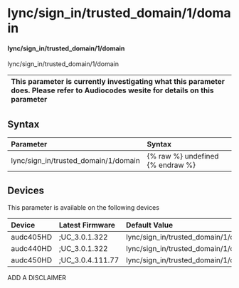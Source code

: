 ﻿---
description: lync/sign_in/trusted_domain/1/domain
search: false
---

# lync/sign_in/trusted_domain/1/domain

#### lync/sign_in/trusted_domain/1/domain

lync/sign_in/trusted_domain/1/domain


| This parameter is currently investigating what this parameter does. Please refer to Audiocodes wesite for details on this parameter | 
| :--- |

## Syntax
| Parameter | Syntax |
| :--- | :--- |
|lync/sign_in/trusted_domain/1/domain | {% raw %} undefined {% endraw %}|

## Devices
This parameter is available on the following devices

| Device | Latest Firmware | Default Value |
|:---|:---|:---|
| audc405HD | ;UC_3.0.1.322 | lync/sign_in/trusted_domain/1/domain=outlook.com 
| audc440HD | ;UC_3.0.1.322 | lync/sign_in/trusted_domain/1/domain=outlook.com 
| audc450HD | ;UC_3.0.4.111.77 | lync/sign_in/trusted_domain/1/domain=outlook.com 

ADD A DISCLAIMER
